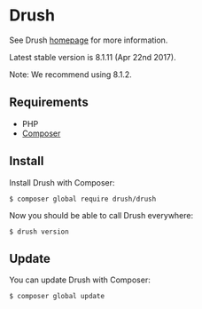 # Drush

See Drush [homepage](http://www.drush.org/) for more information.

Latest stable version is 8.1.11 (Apr 22nd 2017).

Note: We recommend using 8.1.2.

## Requirements

- PHP
- [Composer](composer.md)

## Install

Install Drush with Composer:

```
$ composer global require drush/drush
```

Now you should be able to call Drush everywhere:

```
$ drush version
```

## Update

You can update Drush with Composer:

```
$ composer global update
```
